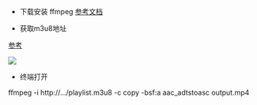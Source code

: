 - 下载安装 ffmpeg
[参考文档](https://blog.csdn.net/qq_39516859/article/details/81843419)

- 获取m3u8地址

[参考](https://justcode.ikeepstudying.com/2019/10/%E4%B8%8B%E8%BD%BD-blob%E8%A7%86%E9%A2%91-%E5%A6%82%E4%BD%95%E4%B8%8B%E8%BD%BD%E7%BD%91%E7%AB%99%E4%B8%AD%E7%9A%84blobhttps-%E8%A7%86%E9%A2%91/)

![](https://wx3.sinaimg.cn/mw690/62aaf787ly1gopnb0kp9yj21h30u07k3.jpg)

- 终端打开

ffmpeg -i http://.../playlist.m3u8 -c copy -bsf:a aac_adtstoasc output.mp4
